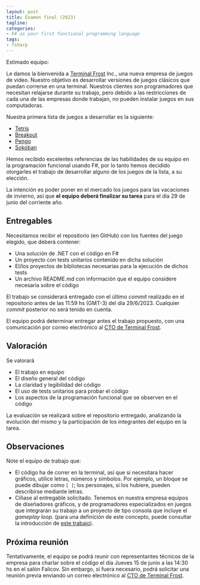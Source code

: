 ```yaml
---
layout: post
title: Examen final (2023)
tagline: 
categories: 
- F# as your first functional programming language
tags:
- fsharp
---
```



Estimado equipo:

Le damos la bienvenida a  [Terminal Frost](https://open.spotify.com/track/4hO2y5DRbeMppklIroS1O8?si=ed84f4fe14ed41e5) Inc., 
una nueva empresa de juegos de video. Nuestro objetivo es desarrollar versiones de juegos clásicos que puedan correrse en una terminal. 
Nuestros clientes son programadores que necesitan relajarse durante su trabajo, pero debido a las restricciones de cada una de las 
empresas donde trabajan, no pueden instalar juegos en sus computadoras. 

Nuestra primera lista de juegos a desarrollar es la siguiente:

- [Tetris](https://en.wikipedia.org/wiki/Tetris)
- [Breakout](https://en.wikipedia.org/wiki/Breakout_(video_game))
- [Pengo](https://en.wikipedia.org/wiki/Pengo_(video_game))
- [Sokoban](https://en.wikipedia.org/wiki/Sokoban)

Hemos recibido excelentes referencias de las habilidades de su equipo en la programación funcional
usando F#, por lo tanto hemos decidido otorgarles el trabajo de desarrollar alguno de los juegos
de la lista, a su elección.

La intención es poder poner en el mercado los juegos para las vacaciones de invierno, así que
**el equipo deberá finalizar su tarea** para el día 29 de junio del corriente año.

## Entregables

Necesitamos recibir el repositorio (en GitHub) con los fuentes del juego elegido, que deberá contener:

- Una solución de .NET con el código en F#
- Un proyecto con tests unitarios contenido en dicha solución
- El/los proyectos de bibliotecas necesarias para la ejecución de dichos tests
- Un archivo README.md con información que el equipo considere necesaria sobre el código

El trabajo se considerará entregado con el último _commit_ realizado en el repositorio antes de las 11:59 hs (GMT-3) del día 29/6/2023. Cualquier _commit_ posterior no será tenido en cuenta. 

El equipo podrá determinar entregar antes el trabajo propuesto, con una
comunicación por correo electrónico al [CTO de Terminal Frost](mailto:fcolavecchia@gmail.com).

## Valoración

Se valorará 

- El trabajo en equipo
- El diseño general del código 
- La claridad y legibilidad del código
- El uso de tests unitarios para probar el código
- Los aspectos de la programación funcional que se observen en el código

La evaluación se realizará sobre el repositorio entregado, analizando la evolución del mismo y la participación de los integrantes del equipo en la tarea.




## Observaciones

Note el equipo de trabajo que:

- El código ha de correr en la terminal, así que si necesitara hacer gráficos, utilice letras, números y símbolos. Por
  ejemplo, un bloque se puede dibujar como `[ ]`; los personajes, si los hubiere, pueden describirse mediante letras.
- Cíñase al entregable solicitado. Tenemos en nuestra empresa equipos de diseñadores gráficos, y de programadores
  especializados en juegos que integrarán su trabajo a un proyecto de tipo consola que incluye el _gameplay loop_.
  (para una definición de este concepto, puede consultar la introducción de [este trabajo](
https://markdangerchen.net/courses/236/guardiola.gameplay%20loop.pdf)).

## Próxima reunión

Tentativamente, el equipo se podrá reunir con representantes técnicos de la empresa para 
charlar sobre el código el día Jueves 15 de junio a las 14:30 hs en el salón Falicov. Sin embargo,
si fuera necesario, podrá solicitar una reunión previa enviando un correo electrónico al [CTO de Terminal Frost](mailto:fcolavecchia@gmail.com).


